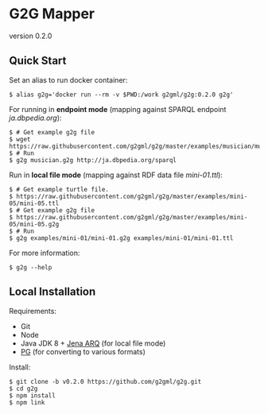 # G2G Mapper

version 0.2.0

## Quick Start

Set an alias to run docker container:

    $ alias g2g='docker run --rm -v $PWD:/work g2gml/g2g:0.2.0 g2g'

For running in **endpoint mode** (mapping against SPARQL endpoint *ja.dbpedia.org*):

    $ # Get example g2g file
    $ wget https://raw.githubusercontent.com/g2gml/g2g/master/examples/musician/musician.g2g
    $ # Run
    $ g2g musician.g2g http://ja.dbpedia.org/sparql

Run in **local file mode** (mapping against RDF data file *mini-01.ttl*):

    $ # Get example turtle file.
    $ https://raw.githubusercontent.com/g2gml/g2g/master/examples/mini-05/mini-05.ttl
    $ # Get example g2g file
    $ https://raw.githubusercontent.com/g2gml/g2g/master/examples/mini-05/mini-05.g2g
    $ # Run
    $ g2g examples/mini-01/mini-01.g2g examples/mini-01/mini-01.ttl

For more information:

    $ g2g --help

## Local Installation

Requirements:

* Git
* Node
* Java JDK 8 + [Jena ARQ](https://jena.apache.org/documentation/query/index.html) (for local file mode)
* [PG](https://github.com/g2gml/pg) (for converting to various formats)

Install:

    $ git clone -b v0.2.0 https://github.com/g2gml/g2g.git
    $ cd g2g
    $ npm install
    $ npm link
